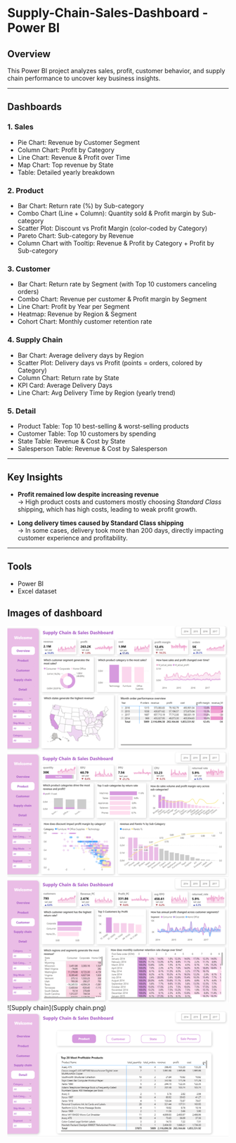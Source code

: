 # Supply-Chain-Sales-Dashboard - Power BI

## Overview
This Power BI project analyzes sales, profit, customer behavior, and supply chain performance to uncover key business insights.

---

## Dashboards

### 1. Sales
- Pie Chart: Revenue by Customer Segment
- Column Chart: Profit by Category
- Line Chart: Revenue & Profit over Time
- Map Chart: Top revenue by State
- Table: Detailed yearly breakdown

### 2. Product
- Bar Chart: Return rate (%) by Sub-category
- Combo Chart (Line + Column): Quantity sold & Profit margin by Sub-category
- Scatter Plot: Discount vs Profit Margin (color-coded by Category)
- Pareto Chart: Sub-category by Revenue
- Column Chart with Tooltip: Revenue & Profit by Category + Profit by Sub-category

### 3. Customer
- Bar Chart: Return rate by Segment (with Top 10 customers canceling orders)
- Combo Chart: Revenue per customer & Profit margin by Segment
- Line Chart: Profit by Year per Segment
- Heatmap: Revenue by Region & Segment
- Cohort Chart: Monthly customer retention rate

### 4. Supply Chain
- Bar Chart: Average delivery days by Region
- Scatter Plot: Delivery days vs Profit (points = orders, colored by Category)
- Column Chart: Return rate by State
- KPI Card: Average Delivery Days
- Line Chart: Avg Delivery Time by Region (yearly trend)

### 5. Detail
- Product Table: Top 10 best-selling & worst-selling products
- Customer Table: Top 10 customers by spending
- State Table: Revenue & Cost by State
- Salesperson Table: Revenue & Cost by Salesperson

---

## Key Insights
- **Profit remained low despite increasing revenue**  
  → High product costs and customers mostly choosing *Standard Class* shipping, which has high costs, leading to weak profit growth.  

- **Long delivery times caused by Standard Class shipping**  
  → In some cases, delivery took more than 200 days, directly impacting customer experience and profitability.  

---

## Tools
- Power BI  
- Excel dataset  

## Images of dashboard
![Overview](Overview.png)
![Product](Product.png)
![Customer](Customer.png)
![Supply chain](Supply chain.png)
![Detail](Detail.png)
